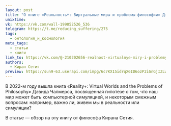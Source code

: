 ```yaml
---
layout: post
title: "О книге «Реальность+: Виртуальные миры и проблемы философии» Дэвида Чалмерса"
unixtime: 
vk: https://vk.com/wall-199052526_536
telegram: https://t.me/reducing_suffering/275
tags:
  - онтология_и_космология
meta_tags:
  - статьи
  - книги
link_to: https://vk.com/@-210202656-realnost-virtualnye-miry-i-problemy-filosofii-devid-chalmers
authors:
  - Киран Сетия
preview: https://sun9-63.userapi.com/impg/6c7KX15idrqX6ID6ozP2iGnGjIZLwstpfBjlRg/VwT4tkdoZZY.jpg?size=807x613&quality=95&sign=55f6f511ae861e0a4eaffb04cc26b348&type=album
---
```

В 2022-м году вышла книга «Reality+: Virtual Worlds and the Problems of Philosophy» Дэвида Чалмерса, посвященная гипотезе о том, что наш мир может быть компьютерной симуляцией, и некоторым смежным вопросам: например, важно ли, живем мы в реальности или симуляции?

В статье — обзор на эту книгу от философа Кирана Сетия.
